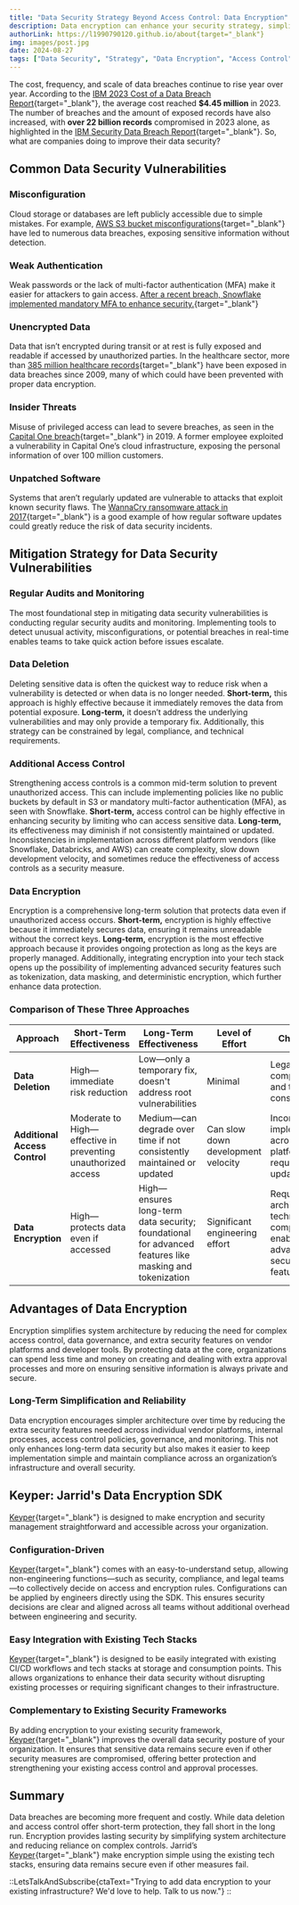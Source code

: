 ```yaml
---
title: "Data Security Strategy Beyond Access Control: Data Encryption"
description: Data encryption can enhance your security strategy, simplify system architecture, and provide better protection against data security vulnerabilities.
authorLink: https://l1990790120.github.io/about{target="_blank"}
img: images/post.jpg
date: 2024-08-27
tags: ["Data Security", "Strategy", "Data Encryption", "Access Control", "Industry", "Analysis"]
---
```


The cost, frequency, and scale of data breaches continue to rise year over year. According to the [IBM 2023 Cost of a Data Breach Report](https://www.ibm.com/reports/cost-of-a-data-breach){target="_blank"}, the average cost reached **$4.45 million** in 2023. The number of breaches and the amount of exposed records have also increased, with **over 22 billion records** compromised in 2023 alone, as highlighted in the [IBM Security Data Breach Report](https://www.ibm.com/security/data-breach){target="_blank"}. So, what are companies doing to improve their data security?

## Common Data Security Vulnerabilities

### Misconfiguration

Cloud storage or databases are left publicly accessible due to simple mistakes. For example, [AWS S3 bucket misconfigurations](https://www.theregister.com/2020/08/03/leaky_s3_buckets/){target="_blank"} have led to numerous data breaches, exposing sensitive information without detection.

### Weak Authentication

Weak passwords or the lack of multi-factor authentication (MFA) make it easier for attackers to gain access. [After a recent breach, Snowflake implemented mandatory MFA to enhance security.](https://www.spiceworks.com/it-security/identity-access-management/news/snowflake-implements-mandatory-mfa-following-major-data-breach){target="_blank"}

### Unencrypted Data

Data that isn’t encrypted during transit or at rest is fully exposed and readable if accessed by unauthorized parties. In the healthcare sector, more than [385 million healthcare records](https://www.hipaajournal.com/healthcare-data-breach-statistics/){target="_blank"} have been exposed in data breaches since 2009, many of which could have been prevented with proper data encryption.

### Insider Threats

Misuse of privileged access can lead to severe breaches, as seen in the [Capital One breach](https://duo.com/decipher/capital-one-breach-highlights-challenges-of-insider-threats){target="_blank"} in 2019. A former employee exploited a vulnerability in Capital One’s cloud infrastructure, exposing the personal information of over 100 million customers.

### Unpatched Software

Systems that aren’t regularly updated are vulnerable to attacks that exploit known security flaws. The [WannaCry ransomware attack in 2017](https://www.bbc.com/news/technology-39901382){target="_blank"} is a good example of how regular software updates could greatly reduce the risk of data security incidents.

## Mitigation Strategy for Data Security Vulnerabilities

### Regular Audits and Monitoring

The most foundational step in mitigating data security vulnerabilities is conducting regular security audits and monitoring. Implementing tools to detect unusual activity, misconfigurations, or potential breaches in real-time enables teams to take quick action before issues escalate.

### Data Deletion

Deleting sensitive data is often the quickest way to reduce risk when a vulnerability is detected or when data is no longer needed. **Short-term,** this approach is highly effective because it immediately removes the data from potential exposure. **Long-term,** it doesn’t address the underlying vulnerabilities and may only provide a temporary fix. Additionally, this strategy can be constrained by legal, compliance, and technical requirements.

### Additional Access Control

Strengthening access controls is a common mid-term solution to prevent unauthorized access. This can include implementing policies like no public buckets by default in S3 or mandatory multi-factor authentication (MFA), as seen with Snowflake. **Short-term,** access control can be highly effective in enhancing security by limiting who can access sensitive data. **Long-term,** its effectiveness may diminish if not consistently maintained or updated. Inconsistencies in implementation across different platform vendors (like Snowflake, Databricks, and AWS) can create complexity, slow down development velocity, and sometimes reduce the effectiveness of access controls as a security measure.

### Data Encryption

Encryption is a comprehensive long-term solution that protects data even if unauthorized access occurs. **Short-term,** encryption is highly effective because it immediately secures data, ensuring it remains unreadable without the correct keys. **Long-term,** encryption is the most effective approach because it provides ongoing protection as long as the keys are properly managed. Additionally, integrating encryption into your tech stack opens up the possibility of implementing advanced security features such as tokenization, data masking, and deterministic encryption, which further enhance data protection.

### Comparison of These Three Approaches

| **Approach**                  | **Short-Term Effectiveness**                                 | **Long-Term Effectiveness**                                                                            | **Level of Effort**                | **Challenges**                                                                         |
| ----------------------------- | ------------------------------------------------------------ | ------------------------------------------------------------------------------------------------------ | ---------------------------------- | -------------------------------------------------------------------------------------- |
| **Data Deletion**             | High—immediate risk reduction                                | Low—only a temporary fix, doesn't address root vulnerabilities                                         | Minimal                            | Legal, compliance, and technical constraints                                           |
| **Additional Access Control** | Moderate to High—effective in preventing unauthorized access | Medium—can degrade over time if not consistently maintained or updated                                 | Can slow down development velocity | Inconsistent implementation across platforms; may require regular updates              |
| **Data Encryption**           | High—protects data even if accessed                          | High—ensures long-term data security; foundational for advanced features like masking and tokenization | Significant engineering effort     | Requires re-architecting; technical complexity, but enables advanced security features |

## Advantages of Data Encryption

Encryption simplifies system architecture by reducing the need for complex access control, data governance, and extra security features on vendor platforms and developer tools. By protecting data at the core, organizations can spend less time and money on creating and dealing with extra approval processes and more on ensuring sensitive information is always private and secure.

### Long-Term Simplification and Reliability

Data encryption encourages simpler architecture over time by reducing the extra security features needed across individual vendor platforms, internal processes, access control policies, governance, and monitoring. This not only enhances long-term data security but also makes it easier to keep implementation simple and maintain compliance across an organization’s infrastructure and overall security.

## Keyper: Jarrid's Data Encryption SDK

[Keyper](https://jarrid.xyz/keyper){target="_blank"} is designed to make encryption and security management straightforward and accessible across your organization.

### Configuration-Driven

[Keyper](https://jarrid.xyz/keyper){target="_blank"} comes with an easy-to-understand setup, allowing non-engineering functions—such as security, compliance, and legal teams—to collectively decide on access and encryption rules. Configurations can be applied by engineers directly using the SDK. This ensures security decisions are clear and aligned across all teams without additional overhead between engineering and security.

### Easy Integration with Existing Tech Stacks

[Keyper](https://jarrid.xyz/keyper){target="_blank"} is designed to be easily integrated with existing CI/CD workflows and tech stacks at storage and consumption points. This allows organizations to enhance their data security without disrupting existing processes or requiring significant changes to their infrastructure.

### Complementary to Existing Security Frameworks

By adding encryption to your existing security framework, [Keyper](https://jarrid.xyz/keyper){target="_blank"} improves the overall data security posture of your organization. It ensures that sensitive data remains secure even if other security measures are compromised, offering better protection and strengthening your existing access control and approval processes.

## Summary

Data breaches are becoming more frequent and costly. While data deletion and access control offer short-term protection, they fall short in the long run. Encryption provides lasting security by simplifying system architecture and reducing reliance on complex controls. Jarrid’s [Keyper](https://jarrid.xyz/keyper){target="_blank"} make encryption simple using the existing tech stacks, ensuring data remains secure even if other measures fail.

::LetsTalkAndSubscribe{ctaText="Trying to add data encryption to your existing infrastructure? We'd love to help. Talk to us now."}
::

